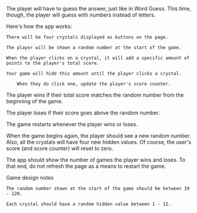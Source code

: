 The player will have to guess the answer, just like in Word Guess. This time, though, the player will guess with numbers instead of letters.

Here's how the app works:

    There will be four crystals displayed as buttons on the page.

    The player will be shown a random number at the start of the game.

    When the player clicks on a crystal, it will add a specific amount of points to the player's total score.

    Your game will hide this amount until the player clicks a crystal.

        When they do click one, update the player's score counter.

The player wins if their total score matches the random number from the beginning of the game.

The player loses if their score goes above the random number.

The game restarts whenever the player wins or loses.

When the game begins again, the player should see a new random number. Also, all the crystals will have four new hidden values. Of course, the user's score (and score counter) will reset to zero.

The app should show the number of games the player wins and loses. To that end, do not refresh the page as a means to restart the game.

Game design notes

    The random number shown at the start of the game should be between 19 - 120.

    Each crystal should have a random hidden value between 1 - 12.